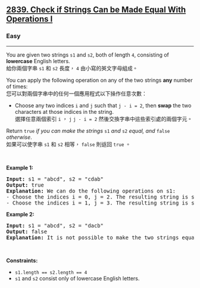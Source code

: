 <h2><a href="https://leetcode.com/problems/check-if-strings-can-be-made-equal-with-operations-i/">2839. Check if Strings Can be Made Equal With Operations I</a></h2><h3>Easy</h3><hr><div><p data-immersive-translate-effect="1" data-immersive_translate_walked="845a47a4-c290-4b23-a221-f6e76a4dd19e">You are given two strings <code data-immersive-translate-effect="1" data-immersive_translate_walked="845a47a4-c290-4b23-a221-f6e76a4dd19e">s1</code> and <code data-immersive-translate-effect="1" data-immersive_translate_walked="845a47a4-c290-4b23-a221-f6e76a4dd19e">s2</code>, both of length <code data-immersive-translate-effect="1" data-immersive_translate_walked="845a47a4-c290-4b23-a221-f6e76a4dd19e">4</code>, consisting of <strong data-immersive-translate-effect="1" data-immersive_translate_walked="845a47a4-c290-4b23-a221-f6e76a4dd19e">lowercase</strong> English letters.<font class="notranslate immersive-translate-target-wrapper" lang="zh-TW" data-immersive-translate-translation-element-mark="1"><br><font class="notranslate immersive-translate-target-translation-theme-none immersive-translate-target-translation-block-wrapper-theme-none immersive-translate-target-translation-block-wrapper" data-immersive-translate-translation-element-mark="1"><font class="notranslate immersive-translate-target-inner immersive-translate-target-translation-theme-none-inner" data-immersive-translate-translation-element-mark="1">給你兩個字串 <code data-immersive-translate-effect="1" data-immersive_translate_walked="845a47a4-c290-4b23-a221-f6e76a4dd19e">s1</code> 和 <code data-immersive-translate-effect="1" data-immersive_translate_walked="845a47a4-c290-4b23-a221-f6e76a4dd19e">s2</code> 長度， <code data-immersive-translate-effect="1" data-immersive_translate_walked="845a47a4-c290-4b23-a221-f6e76a4dd19e">4</code> 由小寫的英文字母組成。</font></font></font></p>

<p data-immersive-translate-effect="1" data-immersive_translate_walked="845a47a4-c290-4b23-a221-f6e76a4dd19e">You can apply the following operation on any of the two strings <strong data-immersive-translate-effect="1" data-immersive_translate_walked="845a47a4-c290-4b23-a221-f6e76a4dd19e">any</strong> number of times:<font class="notranslate immersive-translate-target-wrapper" lang="zh-TW" data-immersive-translate-translation-element-mark="1"><br><font class="notranslate immersive-translate-target-translation-theme-none immersive-translate-target-translation-block-wrapper-theme-none immersive-translate-target-translation-block-wrapper" data-immersive-translate-translation-element-mark="1"><font class="notranslate immersive-translate-target-inner immersive-translate-target-translation-theme-none-inner" data-immersive-translate-translation-element-mark="1">您可以對兩個字串中的任何一個應用程式以下操作任意次數：</font></font></font></p>

<ul>
	<li data-immersive-translate-effect="1" data-immersive_translate_walked="845a47a4-c290-4b23-a221-f6e76a4dd19e">Choose any two indices <code data-immersive-translate-effect="1" data-immersive_translate_walked="845a47a4-c290-4b23-a221-f6e76a4dd19e">i</code> and <code data-immersive-translate-effect="1" data-immersive_translate_walked="845a47a4-c290-4b23-a221-f6e76a4dd19e">j</code> such that <code data-immersive-translate-effect="1" data-immersive_translate_walked="845a47a4-c290-4b23-a221-f6e76a4dd19e">j - i = 2</code>, then <strong data-immersive-translate-effect="1" data-immersive_translate_walked="845a47a4-c290-4b23-a221-f6e76a4dd19e">swap</strong> the two characters at those indices in the string.<font class="notranslate immersive-translate-target-wrapper" lang="zh-TW" data-immersive-translate-translation-element-mark="1"><br><font class="notranslate immersive-translate-target-translation-theme-none immersive-translate-target-translation-block-wrapper-theme-none immersive-translate-target-translation-block-wrapper" data-immersive-translate-translation-element-mark="1"><font class="notranslate immersive-translate-target-inner immersive-translate-target-translation-theme-none-inner" data-immersive-translate-translation-element-mark="1">選擇任意兩個索引 <code data-immersive-translate-effect="1" data-immersive_translate_walked="845a47a4-c290-4b23-a221-f6e76a4dd19e">i</code> ， <code data-immersive-translate-effect="1" data-immersive_translate_walked="845a47a4-c290-4b23-a221-f6e76a4dd19e">j</code> <code data-immersive-translate-effect="1" data-immersive_translate_walked="845a47a4-c290-4b23-a221-f6e76a4dd19e">j - i = 2</code> 然後交換字串中這些索引處的兩個字元。</font></font></font></li>
</ul>

<p data-immersive-translate-effect="1" data-immersive_translate_walked="845a47a4-c290-4b23-a221-f6e76a4dd19e">Return <code data-immersive-translate-effect="1" data-immersive_translate_walked="845a47a4-c290-4b23-a221-f6e76a4dd19e">true</code><em data-immersive-translate-effect="1" data-immersive_translate_walked="845a47a4-c290-4b23-a221-f6e76a4dd19e"> if you can make the strings </em><code data-immersive-translate-effect="1" data-immersive_translate_walked="845a47a4-c290-4b23-a221-f6e76a4dd19e">s1</code><em data-immersive-translate-effect="1" data-immersive_translate_walked="845a47a4-c290-4b23-a221-f6e76a4dd19e"> and </em><code data-immersive-translate-effect="1" data-immersive_translate_walked="845a47a4-c290-4b23-a221-f6e76a4dd19e">s2</code><em data-immersive-translate-effect="1" data-immersive_translate_walked="845a47a4-c290-4b23-a221-f6e76a4dd19e"> equal, and </em><code data-immersive-translate-effect="1" data-immersive_translate_walked="845a47a4-c290-4b23-a221-f6e76a4dd19e">false</code><em data-immersive-translate-effect="1" data-immersive_translate_walked="845a47a4-c290-4b23-a221-f6e76a4dd19e"> otherwise</em>.<font class="notranslate immersive-translate-target-wrapper" lang="zh-TW" data-immersive-translate-translation-element-mark="1"><br><font class="notranslate immersive-translate-target-translation-theme-none immersive-translate-target-translation-block-wrapper-theme-none immersive-translate-target-translation-block-wrapper" data-immersive-translate-translation-element-mark="1"><font class="notranslate immersive-translate-target-inner immersive-translate-target-translation-theme-none-inner" data-immersive-translate-translation-element-mark="1">如果可以使字串 <code data-immersive-translate-effect="1" data-immersive_translate_walked="845a47a4-c290-4b23-a221-f6e76a4dd19e">s1</code> 和 <code data-immersive-translate-effect="1" data-immersive_translate_walked="845a47a4-c290-4b23-a221-f6e76a4dd19e">s2</code> 相等， <code data-immersive-translate-effect="1" data-immersive_translate_walked="845a47a4-c290-4b23-a221-f6e76a4dd19e">false</code> 則返回 <code data-immersive-translate-effect="1" data-immersive_translate_walked="845a47a4-c290-4b23-a221-f6e76a4dd19e">true</code> 。</font></font></font></p>

<p>&nbsp;</p>
<p><strong class="example">Example 1:</strong></p>

<pre><strong>Input:</strong> s1 = "abcd", s2 = "cdab"
<strong>Output:</strong> true
<strong>Explanation:</strong> We can do the following operations on s1:
- Choose the indices i = 0, j = 2. The resulting string is s1 = "cbad".
- Choose the indices i = 1, j = 3. The resulting string is s1 = "cdab" = s2.
</pre>

<p><strong class="example">Example 2:</strong></p>

<pre><strong>Input:</strong> s1 = "abcd", s2 = "dacb"
<strong>Output:</strong> false
<strong>Explanation:</strong> It is not possible to make the two strings equal.
</pre>

<p>&nbsp;</p>
<p><strong>Constraints:</strong></p>

<ul>
	<li><code>s1.length == s2.length == 4</code></li>
	<li><code>s1</code> and <code>s2</code> consist only of lowercase English letters.</li>
</ul>
</div>